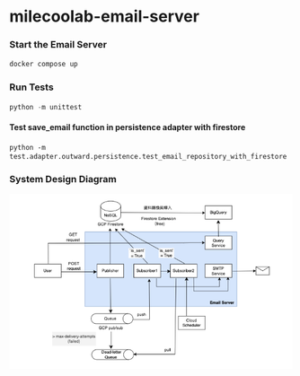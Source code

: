 # milecoolab-email-server

### Start the Email Server 
```python
docker compose up
```

### Run Tests
```python
python -m unittest
```

#### Test save_email function in persistence adapter with firestore
```
python -m test.adapter.outward.persistence.test_email_repository_with_firestore
```

### System Design Diagram
![Example Image](./images/system_design_diagram.png)

